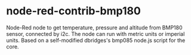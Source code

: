 # node-red-contrib-bmp180
Node-Red node to get temperature, pressure and altitude from BMP180 sensor, connected by i2c. The node can run with metric units or imperial units.  Based on a self-modified dbridges's bmp085 node.js script for the core.
